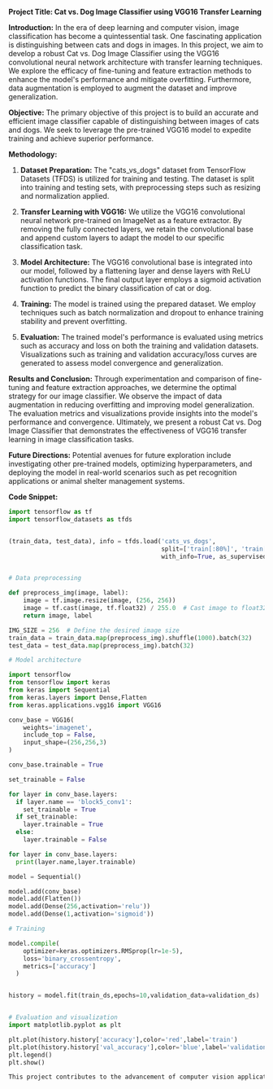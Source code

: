 **Project Title: Cat vs. Dog Image Classifier using VGG16 Transfer Learning**

**Introduction:**
In the era of deep learning and computer vision, image classification has become a quintessential task. One fascinating application is distinguishing between cats and dogs in images. In this project, we aim to develop a robust Cat vs. Dog Image Classifier using the VGG16 convolutional neural network architecture with transfer learning techniques. We explore the efficacy of fine-tuning and feature extraction methods to enhance the model's performance and mitigate overfitting. Furthermore, data augmentation is employed to augment the dataset and improve generalization.

**Objective:**
The primary objective of this project is to build an accurate and efficient image classifier capable of distinguishing between images of cats and dogs. We seek to leverage the pre-trained VGG16 model to expedite training and achieve superior performance.

**Methodology:**
1. **Dataset Preparation:** The "cats_vs_dogs" dataset from TensorFlow Datasets (TFDS) is utilized for training and testing. The dataset is split into training and testing sets, with preprocessing steps such as resizing and normalization applied.

2. **Transfer Learning with VGG16:** We utilize the VGG16 convolutional neural network pre-trained on ImageNet as a feature extractor. By removing the fully connected layers, we retain the convolutional base and append custom layers to adapt the model to our specific classification task.

3. **Model Architecture:** The VGG16 convolutional base is integrated into our model, followed by a flattening layer and dense layers with ReLU activation functions. The final output layer employs a sigmoid activation function to predict the binary classification of cat or dog.

4. **Training:** The model is trained using the prepared dataset. We employ techniques such as batch normalization and dropout to enhance training stability and prevent overfitting.

5. **Evaluation:** The trained model's performance is evaluated using metrics such as accuracy and loss on both the training and validation datasets. Visualizations such as training and validation accuracy/loss curves are generated to assess model convergence and generalization.

**Results and Conclusion:**
Through experimentation and comparison of fine-tuning and feature extraction approaches, we determine the optimal strategy for our image classifier. We observe the impact of data augmentation in reducing overfitting and improving model generalization. The evaluation metrics and visualizations provide insights into the model's performance and convergence. Ultimately, we present a robust Cat vs. Dog Image Classifier that demonstrates the effectiveness of VGG16 transfer learning in image classification tasks.

**Future Directions:**
Potential avenues for future exploration include investigating other pre-trained models, optimizing hyperparameters, and deploying the model in real-world scenarios such as pet recognition applications or animal shelter management systems.

**Code Snippet:**
```python
import tensorflow as tf
import tensorflow_datasets as tfds


(train_data, test_data), info = tfds.load('cats_vs_dogs',
                                          split=['train[:80%]', 'train[80%:]'],
                                          with_info=True, as_supervised=True)


# Data preprocessing

def preprocess_img(image, label):
    image = tf.image.resize(image, (256, 256))
    image = tf.cast(image, tf.float32) / 255.0  # Cast image to float32 and normalize
    return image, label

IMG_SIZE = 256  # Define the desired image size
train_data = train_data.map(preprocess_img).shuffle(1000).batch(32)
test_data = test_data.map(preprocess_img).batch(32)

# Model architecture

import tensorflow
from tensorflow import keras
from keras import Sequential
from keras.layers import Dense,Flatten
from keras.applications.vgg16 import VGG16

conv_base = VGG16(
    weights='imagenet',
    include_top = False,
    input_shape=(256,256,3)
)

conv_base.trainable = True

set_trainable = False

for layer in conv_base.layers:
  if layer.name == 'block5_conv1':
    set_trainable = True
  if set_trainable:
    layer.trainable = True
  else:
    layer.trainable = False

for layer in conv_base.layers:
  print(layer.name,layer.trainable)

model = Sequential()

model.add(conv_base)
model.add(Flatten())
model.add(Dense(256,activation='relu'))
model.add(Dense(1,activation='sigmoid'))

# Training

model.compile(
    optimizer=keras.optimizers.RMSprop(lr=1e-5),
    loss='binary_crossentropy',
    metrics=['accuracy']
  )


history = model.fit(train_ds,epochs=10,validation_data=validation_ds)


# Evaluation and visualization
import matplotlib.pyplot as plt

plt.plot(history.history['accuracy'],color='red',label='train')
plt.plot(history.history['val_accuracy'],color='blue',label='validation')
plt.legend()
plt.show()

This project contributes to the advancement of computer vision applications and underscores the practical utility of transfer learning in image classification tasks.
